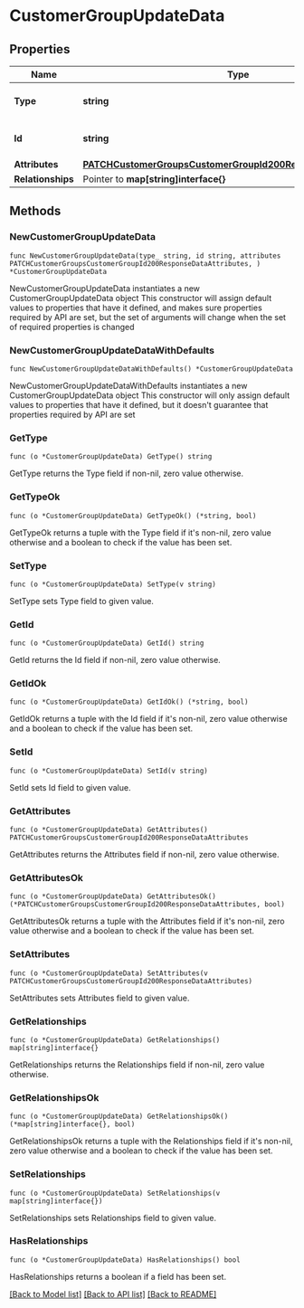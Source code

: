 # CustomerGroupUpdateData

## Properties

Name | Type | Description | Notes
------------ | ------------- | ------------- | -------------
**Type** | **string** | The resource&#39;s type | [default to "customer_groups"]
**Id** | **string** | The resource&#39;s id | 
**Attributes** | [**PATCHCustomerGroupsCustomerGroupId200ResponseDataAttributes**](PATCHCustomerGroupsCustomerGroupId200ResponseDataAttributes.md) |  | 
**Relationships** | Pointer to **map[string]interface{}** |  | [optional] 

## Methods

### NewCustomerGroupUpdateData

`func NewCustomerGroupUpdateData(type_ string, id string, attributes PATCHCustomerGroupsCustomerGroupId200ResponseDataAttributes, ) *CustomerGroupUpdateData`

NewCustomerGroupUpdateData instantiates a new CustomerGroupUpdateData object
This constructor will assign default values to properties that have it defined,
and makes sure properties required by API are set, but the set of arguments
will change when the set of required properties is changed

### NewCustomerGroupUpdateDataWithDefaults

`func NewCustomerGroupUpdateDataWithDefaults() *CustomerGroupUpdateData`

NewCustomerGroupUpdateDataWithDefaults instantiates a new CustomerGroupUpdateData object
This constructor will only assign default values to properties that have it defined,
but it doesn't guarantee that properties required by API are set

### GetType

`func (o *CustomerGroupUpdateData) GetType() string`

GetType returns the Type field if non-nil, zero value otherwise.

### GetTypeOk

`func (o *CustomerGroupUpdateData) GetTypeOk() (*string, bool)`

GetTypeOk returns a tuple with the Type field if it's non-nil, zero value otherwise
and a boolean to check if the value has been set.

### SetType

`func (o *CustomerGroupUpdateData) SetType(v string)`

SetType sets Type field to given value.


### GetId

`func (o *CustomerGroupUpdateData) GetId() string`

GetId returns the Id field if non-nil, zero value otherwise.

### GetIdOk

`func (o *CustomerGroupUpdateData) GetIdOk() (*string, bool)`

GetIdOk returns a tuple with the Id field if it's non-nil, zero value otherwise
and a boolean to check if the value has been set.

### SetId

`func (o *CustomerGroupUpdateData) SetId(v string)`

SetId sets Id field to given value.


### GetAttributes

`func (o *CustomerGroupUpdateData) GetAttributes() PATCHCustomerGroupsCustomerGroupId200ResponseDataAttributes`

GetAttributes returns the Attributes field if non-nil, zero value otherwise.

### GetAttributesOk

`func (o *CustomerGroupUpdateData) GetAttributesOk() (*PATCHCustomerGroupsCustomerGroupId200ResponseDataAttributes, bool)`

GetAttributesOk returns a tuple with the Attributes field if it's non-nil, zero value otherwise
and a boolean to check if the value has been set.

### SetAttributes

`func (o *CustomerGroupUpdateData) SetAttributes(v PATCHCustomerGroupsCustomerGroupId200ResponseDataAttributes)`

SetAttributes sets Attributes field to given value.


### GetRelationships

`func (o *CustomerGroupUpdateData) GetRelationships() map[string]interface{}`

GetRelationships returns the Relationships field if non-nil, zero value otherwise.

### GetRelationshipsOk

`func (o *CustomerGroupUpdateData) GetRelationshipsOk() (*map[string]interface{}, bool)`

GetRelationshipsOk returns a tuple with the Relationships field if it's non-nil, zero value otherwise
and a boolean to check if the value has been set.

### SetRelationships

`func (o *CustomerGroupUpdateData) SetRelationships(v map[string]interface{})`

SetRelationships sets Relationships field to given value.

### HasRelationships

`func (o *CustomerGroupUpdateData) HasRelationships() bool`

HasRelationships returns a boolean if a field has been set.


[[Back to Model list]](../README.md#documentation-for-models) [[Back to API list]](../README.md#documentation-for-api-endpoints) [[Back to README]](../README.md)


